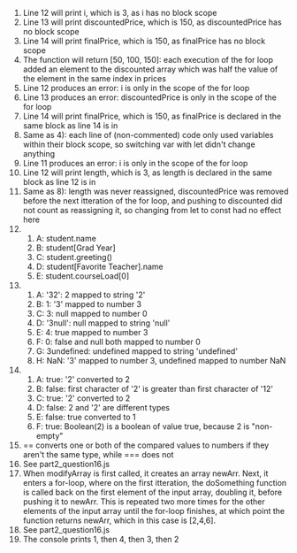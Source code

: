 1) Line 12 will print i, which is 3, as i has no block scope
2) Line 13 will print discountedPrice, which is 150, as discountedPrice has no block scope
3) Line 14 will print finalPrice, which is 150, as finalPrice has no block scope
4) The function will return [50, 100, 150]: each execution of the for loop added an element to the discounted array which was half the value of the element in the same index in prices
5) Line 12 produces an error: i is only in the scope of the for loop
6) Line 13 produces an error: discountedPrice is only in the scope of the for loop
7) Line 14 will print finalPrice, which is 150, as finalPrice is declared in the same block as line 14 is in
8) Same as 4): each line of (non-commented) code only used variables within their block scope, so switching var with let didn't change anything
9) Line 11 produces an error: i is only in the scope of the for loop
10) Line 12 will print length, which is 3, as length is declared in the same block as line 12 is in
11) Same as 8): length was never reassigned, discountedPrice was removed before the next itteration of the for loop, and pushing to discounted did not count as reassigning it, so changing from let to const had no effect here
12) 
    1)  A: student.name
    2)  B: student[Grad Year]
    3)  C: student.greeting()
    4)  D: student[Favorite Teacher].name
    5)  E: student.courseLoad[0]
13) 
    1)  A: '32': 2 mapped to string '2'
    2)  B: 1: '3' mapped to number 3
    3)  C: 3: null mapped to number 0
    4)  D: '3null': null mapped to string 'null'
    5)  E: 4: true mapped to number 3
    6)  F: 0: false and null both mapped to number 0
    7)  G: 3undefined: undefined mapped to string 'undefined'
    8)  H: NaN: '3' mapped to number 3, undefined mapped to number NaN
14) 
    1)  A: true: '2' converted to 2
    2)  B: false: first character of '2' is greater than first character of '12'
    3)  C: true: '2' converted to 2
    4)  D: false: 2 and '2' are different types
    5)  E: false: true converted to 1
    6)  F: true: Boolean(2) is a boolean of value true, because 2 is "non-empty"
15) == converts one or both of the compared values to numbers if they aren't the same type, while === does not
16) See part2_question16.js
17) When modifyArray is first called, it creates an array newArr. Next, it enters a for-loop, where on the first itteration, the doSomething function is called back on the first element of the input array, doubling it, before pushing it to newArr. This is repeated two more times for the other elements of the input array until the for-loop finishes, at which point the function returns newArr, which in this case is [2,4,6].
18) See part2_question16.js
19) The console prints 1, then 4, then 3, then 2
